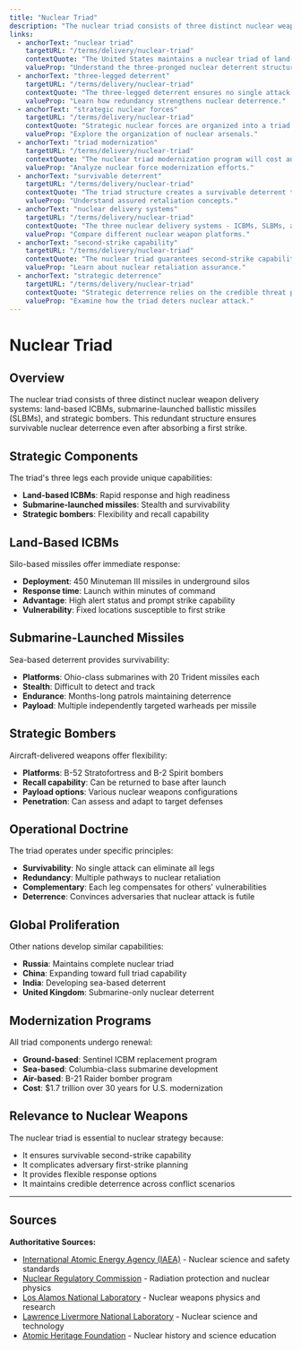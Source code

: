 ```yaml
---
title: "Nuclear Triad"
description: "The nuclear triad consists of three distinct nuclear weapon delivery systems: land-based ICBMs, submarine-launched ballistic missiles (SLBMs), and strategic ..."
links:
  - anchorText: "nuclear triad"
    targetURL: "/terms/delivery/nuclear-triad"
    contextQuote: "The United States maintains a nuclear triad of land-based missiles, submarines, and bombers."
    valueProp: "Understand the three-pronged nuclear deterrent structure."
  - anchorText: "three-legged deterrent"
    targetURL: "/terms/delivery/nuclear-triad"
    contextQuote: "The three-legged deterrent ensures no single attack can eliminate retaliatory capability."
    valueProp: "Learn how redundancy strengthens nuclear deterrence."
  - anchorText: "strategic nuclear forces"
    targetURL: "/terms/delivery/nuclear-triad"
    contextQuote: "Strategic nuclear forces are organized into a triad to maximize survivability and flexibility."
    valueProp: "Explore the organization of nuclear arsenals."
  - anchorText: "triad modernization"
    targetURL: "/terms/delivery/nuclear-triad"
    contextQuote: "The nuclear triad modernization program will cost an estimated $1.7 trillion over 30 years."
    valueProp: "Analyze nuclear force modernization efforts."
  - anchorText: "survivable deterrent"
    targetURL: "/terms/delivery/nuclear-triad"
    contextQuote: "The triad structure creates a survivable deterrent that can withstand a first strike."
    valueProp: "Understand assured retaliation concepts."
  - anchorText: "nuclear delivery systems"
    targetURL: "/terms/delivery/nuclear-triad"
    contextQuote: "The three nuclear delivery systems - ICBMs, SLBMs, and bombers - each offer unique advantages."
    valueProp: "Compare different nuclear weapon platforms."
  - anchorText: "second-strike capability"
    targetURL: "/terms/delivery/nuclear-triad"
    contextQuote: "The nuclear triad guarantees second-strike capability through dispersed and hidden forces."
    valueProp: "Learn about nuclear retaliation assurance."
  - anchorText: "strategic deterrence"
    targetURL: "/terms/delivery/nuclear-triad"
    contextQuote: "Strategic deterrence relies on the credible threat posed by the nuclear triad."
    valueProp: "Examine how the triad deters nuclear attack."
---
```


# Nuclear Triad

## Overview

The nuclear triad consists of three distinct nuclear weapon delivery systems: land-based ICBMs, submarine-launched ballistic missiles (SLBMs), and strategic bombers. This redundant structure ensures survivable nuclear deterrence even after absorbing a first strike.

## Strategic Components

The triad's three legs each provide unique capabilities:
- **Land-based ICBMs**: Rapid response and high readiness
- **Submarine-launched missiles**: Stealth and survivability
- **Strategic bombers**: Flexibility and recall capability

## Land-Based ICBMs

Silo-based missiles offer immediate response:
- **Deployment**: 450 Minuteman III missiles in underground silos
- **Response time**: Launch within minutes of command
- **Advantage**: High alert status and prompt strike capability
- **Vulnerability**: Fixed locations susceptible to first strike

## Submarine-Launched Missiles

Sea-based deterrent provides survivability:
- **Platforms**: Ohio-class submarines with 20 Trident missiles each
- **Stealth**: Difficult to detect and track
- **Endurance**: Months-long patrols maintaining deterrence
- **Payload**: Multiple independently targeted warheads per missile

## Strategic Bombers

Aircraft-delivered weapons offer flexibility:
- **Platforms**: B-52 Stratofortress and B-2 Spirit bombers
- **Recall capability**: Can be returned to base after launch
- **Payload options**: Various nuclear weapons configurations
- **Penetration**: Can assess and adapt to target defenses

## Operational Doctrine

The triad operates under specific principles:
- **Survivability**: No single attack can eliminate all legs
- **Redundancy**: Multiple pathways to nuclear retaliation
- **Complementary**: Each leg compensates for others' vulnerabilities
- **Deterrence**: Convinces adversaries that nuclear attack is futile

## Global Proliferation

Other nations develop similar capabilities:
- **Russia**: Maintains complete nuclear triad
- **China**: Expanding toward full triad capability
- **India**: Developing sea-based deterrent
- **United Kingdom**: Submarine-only nuclear deterrent

## Modernization Programs

All triad components undergo renewal:
- **Ground-based**: Sentinel ICBM replacement program
- **Sea-based**: Columbia-class submarine development
- **Air-based**: B-21 Raider bomber program
- **Cost**: $1.7 trillion over 30 years for U.S. modernization

## Relevance to Nuclear Weapons

The nuclear triad is essential to nuclear strategy because:
- It ensures survivable second-strike capability
- It complicates adversary first-strike planning
- It provides flexible response options
- It maintains credible deterrence across conflict scenarios

---

## Sources

**Authoritative Sources:**

- [International Atomic Energy Agency (IAEA)](https://www.iaea.org) - Nuclear science and safety standards
- [Nuclear Regulatory Commission](https://www.nrc.gov) - Radiation protection and nuclear physics
- [Los Alamos National Laboratory](https://www.lanl.gov) - Nuclear weapons physics and research
- [Lawrence Livermore National Laboratory](https://www.llnl.gov) - Nuclear science and technology
- [Atomic Heritage Foundation](https://www.atomicheritage.org) - Nuclear history and science education